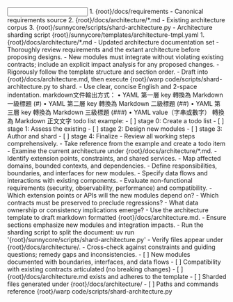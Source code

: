 <input>
  <context>
    1. {root}/docs/requirements - Canonical requirements source
    2. {root}/docs/architecture/*.md - Existing architecture corpus
    3. {root}/sunnycore/scripts/shard-architecture.py - Architecture sharding script
  </context>
  <templates>
    {root}/sunnycore/templates/architecture-tmpl.yaml
  </templates>
</input>

<output>
1. {root}/docs/architecture/*.md - Updated architecture documentation set
</output>

<constraints importance="Important">
- Thoroughly review requirements and the extant architecture before proposing designs.
- New modules must integrate without violating existing contracts; include an explicit impact analysis for any proposed changes.
- Rigorously follow the template structure and section order.
- Draft into {root}/docs/architecture.md, then execute {root}/warp code/scripts/shard-architecture.py to shard.
- Use clear, concise English and 2-space indentation.
</constraints>

<example>
markdown文件輸出方式：
	•	YAML 第一層 key 轉換為 Markdown 一級標題 (#)
	•	YAML 第二層 key 轉換為 Markdown 二級標題 (##)
	•	YAML 第三層 key 轉換為 Markdown 三級標題 (###)
	•	YAML value（字串或數字） 轉換為 Markdown 正文文字
</example>

<example>
todo list example:
- [ ] stage 0: Create a todo list
- [ ] stage 1: Assess the existing
- [ ] stage 2: Design new modules
- [ ] stage 3: Author and shard
- [ ] stage 4: Finalize
</example>

<workflow importance="Critical">
  <stage id="0: plan-todos">
  - Review all working steps comprehensively.
  - Take reference from the example and create a todo item 
  </stage>

  <stage id="1: assess-existing">
  - Examine the current architecture under {root}/docs/architecture/*.md.
  - Identify extension points, constraints, and shared services.
  - Map affected domains, bounded contexts, and dependencies.
  </stage>

  <stage id="2: design-new-modules">
  - Define responsibilities, boundaries, and interfaces for new modules.
  - Specify data flows and interactions with existing components.
  - Evaluate non-functional requirements (security, observability, performance) and compatibility.
  
  <questions>
  - Which extension points or APIs will the new modules depend on?
  - Which contracts must be preserved to preclude regressions?
  - What data ownership or consistency implications emerge?
  </questions>
  </stage>

  <stage id="3: author-and-shard">
  - Use the architecture template to draft markdown formatted {root}/docs/architecture.md.
  - Ensure sections emphasize new modules and integration impacts.
  - Run the sharding script to split the document: uv run '{root}/sunnycore/scripts/shard-architecture.py'
  - Verify files appear under {root}/docs/architecture/.
  </stage>

  <stage id="4: finalize">
  - Cross-check against constraints and guiding questions; remedy gaps and inconsistencies.
  
  <checks>
  - [ ] New modules documented with boundaries, interfaces, and data flows
  - [ ] Compatibility with existing contracts articulated (no breaking changes)
  - [ ] {root}/docs/architecture.md exists and adheres to the template
  - [ ] Sharded files generated under {root}/docs/architecture/
  - [ ] Paths and commands reference {root}/warp code/scripts/shard-architecture.py
  </checks>
  </stage>
</workflow>
